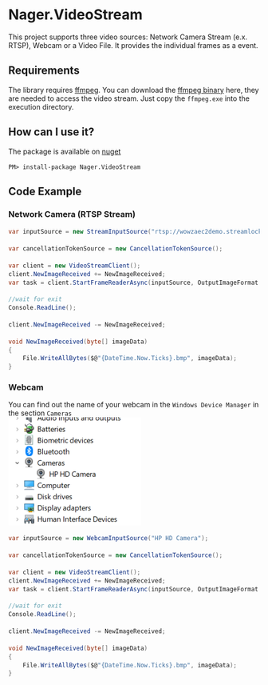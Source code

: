 # Nager.VideoStream
This project supports three video sources: Network Camera Stream (e.x. RTSP), Webcam or a Video File. It provides the individual frames as a event. 

## Requirements
The library requires [ffmpeg](https://www.ffmpeg.org/). You can download the [ffmpeg binary](https://github.com/BtbN/FFmpeg-Builds/releases) here, they are needed to access the video stream. Just copy the `ffmpeg.exe` into the execution directory.

## How can I use it?

The package is available on [nuget](https://www.nuget.org/packages/Nager.VideoStream)
```
PM> install-package Nager.VideoStream
```

## Code Example

### Network Camera (RTSP Stream)
```cs
var inputSource = new StreamInputSource("rtsp://wowzaec2demo.streamlock.net/vod/mp4:BigBuckBunny_115k.mov");

var cancellationTokenSource = new CancellationTokenSource();

var client = new VideoStreamClient();
client.NewImageReceived += NewImageReceived;
var task = client.StartFrameReaderAsync(inputSource, OutputImageFormat.Bmp, cancellationTokenSource.Token);

//wait for exit
Console.ReadLine();

client.NewImageReceived -= NewImageReceived;

void NewImageReceived(byte[] imageData)
{
    File.WriteAllBytes($@"{DateTime.Now.Ticks}.bmp", imageData);
}
```

### Webcam
You can find out the name of your webcam in the `Windows Device Manager` in the section `Cameras`<br>
![Windows Device Manager](/doc/WindowsDeviceManager.png)

```cs
var inputSource = new WebcamInputSource("HP HD Camera");

var cancellationTokenSource = new CancellationTokenSource();

var client = new VideoStreamClient();
client.NewImageReceived += NewImageReceived;
var task = client.StartFrameReaderAsync(inputSource, OutputImageFormat.Bmp, cancellationTokenSource.Token);

//wait for exit
Console.ReadLine();

client.NewImageReceived -= NewImageReceived;

void NewImageReceived(byte[] imageData)
{
    File.WriteAllBytes($@"{DateTime.Now.Ticks}.bmp", imageData);
}
```
